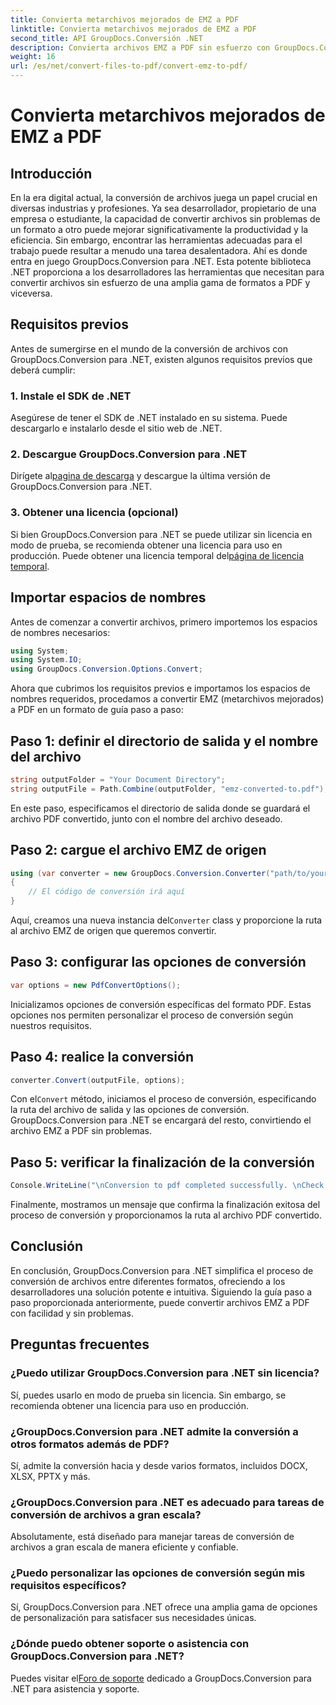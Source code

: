 ```yaml
---
title: Convierta metarchivos mejorados de EMZ a PDF
linktitle: Convierta metarchivos mejorados de EMZ a PDF
second_title: API GroupDocs.Conversión .NET
description: Convierta archivos EMZ a PDF sin esfuerzo con GroupDocs.Conversion para .NET. Simplifique sus tareas de conversión de archivos.
weight: 16
url: /es/net/convert-files-to-pdf/convert-emz-to-pdf/
---
```


# Convierta metarchivos mejorados de EMZ a PDF

## Introducción
En la era digital actual, la conversión de archivos juega un papel crucial en diversas industrias y profesiones. Ya sea desarrollador, propietario de una empresa o estudiante, la capacidad de convertir archivos sin problemas de un formato a otro puede mejorar significativamente la productividad y la eficiencia. Sin embargo, encontrar las herramientas adecuadas para el trabajo puede resultar a menudo una tarea desalentadora. Ahí es donde entra en juego GroupDocs.Conversion para .NET. Esta potente biblioteca .NET proporciona a los desarrolladores las herramientas que necesitan para convertir archivos sin esfuerzo de una amplia gama de formatos a PDF y viceversa.
## Requisitos previos
Antes de sumergirse en el mundo de la conversión de archivos con GroupDocs.Conversion para .NET, existen algunos requisitos previos que deberá cumplir:
### 1. Instale el SDK de .NET
Asegúrese de tener el SDK de .NET instalado en su sistema. Puede descargarlo e instalarlo desde el sitio web de .NET.
### 2. Descargue GroupDocs.Conversion para .NET
 Dirígete al[pagina de descarga](https://releases.groupdocs.com/conversion/net/) y descargue la última versión de GroupDocs.Conversion para .NET.
### 3. Obtener una licencia (opcional)
 Si bien GroupDocs.Conversion para .NET se puede utilizar sin licencia en modo de prueba, se recomienda obtener una licencia para uso en producción. Puede obtener una licencia temporal del[página de licencia temporal](https://purchase.groupdocs.com/temporary-license/).

## Importar espacios de nombres
Antes de comenzar a convertir archivos, primero importemos los espacios de nombres necesarios:
```csharp
using System;
using System.IO;
using GroupDocs.Conversion.Options.Convert;
```
Ahora que cubrimos los requisitos previos e importamos los espacios de nombres requeridos, procedamos a convertir EMZ (metarchivos mejorados) a PDF en un formato de guía paso a paso:
## Paso 1: definir el directorio de salida y el nombre del archivo
```csharp
string outputFolder = "Your Document Directory";
string outputFile = Path.Combine(outputFolder, "emz-converted-to.pdf");
```
En este paso, especificamos el directorio de salida donde se guardará el archivo PDF convertido, junto con el nombre del archivo deseado.
## Paso 2: cargue el archivo EMZ de origen
```csharp
using (var converter = new GroupDocs.Conversion.Converter("path/to/your/emz/file.emz"))
{
    // El código de conversión irá aquí
}
```
 Aquí, creamos una nueva instancia del`Converter` class y proporcione la ruta al archivo EMZ de origen que queremos convertir.
## Paso 3: configurar las opciones de conversión
```csharp
var options = new PdfConvertOptions();
```
Inicializamos opciones de conversión específicas del formato PDF. Estas opciones nos permiten personalizar el proceso de conversión según nuestros requisitos.
## Paso 4: realice la conversión
```csharp
converter.Convert(outputFile, options);
```
 Con el`Convert` método, iniciamos el proceso de conversión, especificando la ruta del archivo de salida y las opciones de conversión. GroupDocs.Conversion para .NET se encargará del resto, convirtiendo el archivo EMZ a PDF sin problemas.
## Paso 5: verificar la finalización de la conversión
```csharp
Console.WriteLine("\nConversion to pdf completed successfully. \nCheck output in {0}", outputFolder);
```
Finalmente, mostramos un mensaje que confirma la finalización exitosa del proceso de conversión y proporcionamos la ruta al archivo PDF convertido.

## Conclusión
En conclusión, GroupDocs.Conversion para .NET simplifica el proceso de conversión de archivos entre diferentes formatos, ofreciendo a los desarrolladores una solución potente e intuitiva. Siguiendo la guía paso a paso proporcionada anteriormente, puede convertir archivos EMZ a PDF con facilidad y sin problemas.
## Preguntas frecuentes
### ¿Puedo utilizar GroupDocs.Conversion para .NET sin licencia?
Sí, puedes usarlo en modo de prueba sin licencia. Sin embargo, se recomienda obtener una licencia para uso en producción.
### ¿GroupDocs.Conversion para .NET admite la conversión a otros formatos además de PDF?
Sí, admite la conversión hacia y desde varios formatos, incluidos DOCX, XLSX, PPTX y más.
### ¿GroupDocs.Conversion para .NET es adecuado para tareas de conversión de archivos a gran escala?
Absolutamente, está diseñado para manejar tareas de conversión de archivos a gran escala de manera eficiente y confiable.
### ¿Puedo personalizar las opciones de conversión según mis requisitos específicos?
Sí, GroupDocs.Conversion para .NET ofrece una amplia gama de opciones de personalización para satisfacer sus necesidades únicas.
### ¿Dónde puedo obtener soporte o asistencia con GroupDocs.Conversion para .NET?
 Puedes visitar el[Foro de soporte](https://forum.groupdocs.com/c/conversion/11) dedicado a GroupDocs.Conversion para .NET para asistencia y soporte.